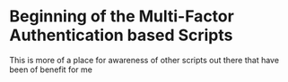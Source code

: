 # Beginning of the Multi-Factor Authentication based Scripts

This is more of a place for awareness of other scripts out there that have been of benefit for me
